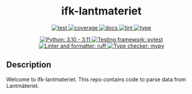 <h1 align="center">ifk-lantmateriet</h1>

<p align="center">
    <a href="https://github.com/Ingenjorsarbete-For-Klimatet/ifk-lantmateriet/actions/workflows/github-action-test.yaml">
        <img src="https://github.com/Ingenjorsarbete-For-Klimatet/ifk-lantmateriet/actions/workflows/github-action-test.yaml/badge.svg?branch=main" alt="test" style="max-width: 100%;">
    </a>
    <a href="https://github.com/Ingenjorsarbete-For-Klimatet/ifk-lantmateriet/actions/workflows/github-action-test.yaml">
        <img src="https://img.shields.io/endpoint?logo=github&labelColor=%23333a41&logoColor=%23959da5&url=https://gist.githubusercontent.com/mgcth/e2326bc24f74f346a118a97b09e852ec/raw/ifk-lantmateriet-coverage-badge.json" alt="coverage" style="max-width: 100%;">
    </a>
    <a href="https://github.com/Ingenjorsarbete-For-Klimatet/ifk-lantmateriet/actions/workflows/github-action-docs.yaml">
        <img src="https://github.com/Ingenjorsarbete-For-Klimatet/ifk-lantmateriet/actions/workflows/github-action-docs.yaml/badge.svg?branch=main" alt="docs" style="max-width: 100%;">
    </a>
    <a href="https://github.com/Ingenjorsarbete-For-Klimatet/ifk-lantmateriet/actions/workflows/github-action-lint.yaml">
        <img src="https://github.com/Ingenjorsarbete-For-Klimatet/ifk-lantmateriet/actions/workflows/github-action-lint.yaml/badge.svg?branch=main" alt="lint" style="max-width: 100%;">
    </a>
    <a href="https://github.com/Ingenjorsarbete-For-Klimatet/ifk-lantmateriet/actions/workflows/github-action-type.yaml">
        <img src="https://github.com/Ingenjorsarbete-For-Klimatet/ifk-lantmateriet/actions/workflows/github-action-type.yaml/badge.svg?branch=main" alt="type" style="max-width: 100%;">
    </a>
</p>

<p align="center">
    <a href="https://www.python.org">
        <img src="https://img.shields.io/badge/Python-3.10%20|%203.11-blue" alt="Python: 3.10 - 3.11" style="max-width: 100%;">
    </a>
    <a href="https://pytest.org">
        <img src="https://img.shields.io/badge/Testing_framework-pytest-a04000" alt="Testing framework: pytest" style="max-width: 100%;">
    </a>
    <a href="https://github.com/astral-sh/ruff">
        <img src="https://img.shields.io/badge/Linter-ruff-black" alt="Linter and formatter: ruff" style="max-width: 100%;">
    </a>
    <a href="http://mypy-lang.org">
        <img src="https://img.shields.io/badge/Type_checker-mypy-1674b1" alt="Type checker: mypy" style="max-width: 100%;">
    </a>
</p>

## Description

Welcome to ifk-lantmateriet. This repo contains code to parse data from Lantmäteriet.
